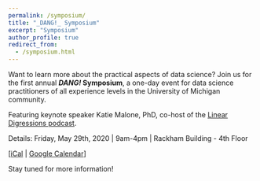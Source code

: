 ```yaml
---
permalink: /symposium/
title: "_DANG!_ Symposium"
excerpt: "Symposium"
author_profile: true
redirect_from:
  - /symposium.html
---
```


Want to learn more about the practical aspects of data science? Join us for the first annual **_DANG!_ Symposium**, a one-day event for data science practitioners of all experience levels in the University of Michigan community.

Featuring keynote speaker Katie Malone, PhD, co-host of the [Linear Digressions podcast](http://lineardigressions.com/).

Details: Friday, May 29th, 2020 \| 9am-4pm \| Rackham Building - 4th Floor

[[iCal](https://events.umich.edu/event/71204-17785642/feed/ical) | [Google Calendar](http://www.google.com/calendar/event?action=TEMPLATE&text=DANG%21%20Symposium&dates=20200529T130000Z/20200529T210000Z&details=https%3A%2F%2Fum-dang.github.io%2Fsymposium%2F...&location=Rackham%20Graduate%20School%20(Horace%20H.)%20-%204th%20Floor&trp=false&sprop=&sprop=name:)]

Stay tuned for more information!
